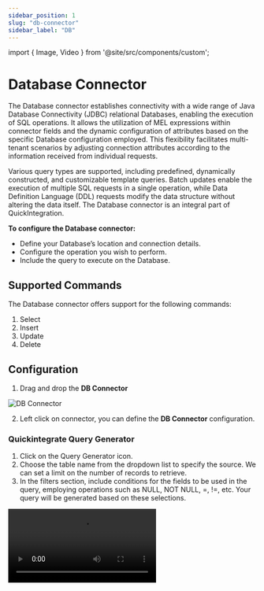 ```yaml
---
sidebar_position: 1
slug: "db-connector"
sidebar_label: "DB"
---
```


import { Image, Video } from '@site/src/components/custom';

# Database Connector

The Database connector establishes connectivity with a wide range of Java Database Connectivity (JDBC) relational Databases, enabling the execution of SQL operations. It allows the utilization of MEL expressions within connector fields and the dynamic configuration of attributes based on the specific Database configuration employed. This flexibility facilitates multi-tenant scenarios by adjusting connection attributes according to the information received from individual requests.

Various query types are supported, including predefined, dynamically constructed, and customizable template queries. Batch updates enable the execution of multiple SQL requests in a single operation, while Data Definition Language (DDL) requests modify the data structure without altering the data itself. The Database connector is an integral part of QuickIntegration.

**To configure the Database connector:**

- Define your Database’s location and connection details.
- Configure the operation you wish to perform.
- Include the query to execute on the Database.

## Supported Commands
The Database connector offers support for the following commands:

1. Select
2. Insert
3. Update
4. Delete

## Configuration
1. Drag and drop the **DB Connector**
<Image src="/img/Core Development/Connectors/DB/element.png" alt="DB Connector" />

2. Left click on connector, you can define the **DB Connector** configuration.

### Quickintegrate Query Generator
1. Click on the Query Generator icon.
2. Choose the table name from the dropdown list to specify the source. We can set a limit on the number of records to retrieve.
3. In the filters section, include conditions for the fields to be used in the query, employing operations such as NULL, NOT NULL, =, !=, etc. Your query will be generated based on these selections.

<Video src="/img/Core Development/Connectors/DB/autoQueryGen.mp4" type="video/mp4" />

<table>
    <thead>
        <tr>
            <th>Fields</th>
            <th>Description</th>
            <th>Example</th>
        </tr>
    </thead>
    <tbody>
        <tr>
            <td>Table Name</td>
            <td>DataBase Table Name</td>
            <td>Customers</td>
        </tr>
        <tr>
            <td>Your Generated Query is</td>
            <td>DataBase Query</td>
            <td>SELECT * FROM customers WHERE city =:city</td>
        </tr>
        <tr>
            <td>Filters (Fields)</td>
            <td>Particular field where DB will Operate</td>
            <td>city</td>
        </tr>
        <tr>
            <td>Filters (Operation)</td>
            <td>Operations like NULL, NOT NULL, =, !=, etc</td>
            <td>=</td>
        </tr>
    </tbody>
</table>

### Read Operation

1. Get multiple row(s)
<Image cls="border mb-2" src="/img/Core Development/Connectors/DB/multipleRows.png" alt="Multiple rows configuration" />

<table>
    <thead>
        <tr>
            <th>Fields</th>
            <th>Description</th>
            <th>Example</th>
        </tr>
    </thead>
    <tbody>
        <tr>
            <td>DB Operation</td>
            <td>Read/Write</td>
            <td>Read</td>
        </tr>
        <tr>
            <td>Datasource Name</td>
            <td>Datasource Name which is configured in connection properties.
                <a href="/Core Development/Property Config/Connection Properties/jdbc-properties" target="_blank"> Please refer the link for instructions on creating the datasource name</a></td>
            <td>classicmodels</td>
        </tr>
        <tr>
            <td>Return Row(s)</td>
            <td>Single/Multiple</td>
            <td>Multiple</td>
        </tr>
        <tr>
            <td>Output Variable</td>
            <td>Stores output of connections operations</td>
            <td>MultiCustomers</td>
        </tr>
        <tr>
            <td>Query</td>
            <td>DataBase Query</td>
            <td>SELECT * FROM customers WHERE city =:city</td>
        </tr>
        <tr>
            <td>Gradle dependencies</td>
            <td>Database driver dependencies which are configured in connection properties.
                <a href="/Core Development/Property Config/Connection Properties" target="_blank"> Please refer the link for instructions on creating the datasource name</a></td>
            <td>com.mysql:mysql-connector-j:9.0.0</td>
        </tr>
    </tbody>
</table>

1. Get single row
<Image cls="border" src="/img/Core Development/Connectors/DB/singleRow.png" alt="Single row configuration" />

### Write Operation

When we need to modify records in the database, we can choose the **Write** option from the DB Operations menu. 

#### 1. Normal Insert

The following shows a insert operation usage without checking:
- ***skipNull*** - Excludes `NULL` values.
- ***BULK*** - Performing a large number of data manipulation operations (insert, update, delete) in a single call

<Image cls="border" src="/img/Core Development/Connectors/DB/insertRow.png" />

#### 2. Skip Null

If *skipNull* is checked then it update the query on runtime and remove all the values from query for fields that contain `NULL` values.

:::note
    This works only in case of normal write operation and not in bulk. 
:::

#### 3. Bulk Delete

Let's explore how to compose a delete query.
1. Choose the query type as **Delete** from the dropdown list.
2. Check the bulk operation to delete multiple records using a single query
3. Specify the fields for the delete condition. 

<Image cls="border mb-2" src="/img/Core Development/Connectors/DB/bulkDelete.png" />

<table>
    <thead>
        <tr>
            <th>Fields</th>
            <th>Description</th>
            <th>Example</th>
        </tr>
    </thead>
    <tbody>
        <tr>
            <td>DB Operation</td>
            <td>Read/Write</td>
            <td>Write</td>
        </tr>
        <tr>
            <td>Datasource Name</td>
            <td>Datasource Name which is configured in connection properties.
                <a href="/Core Development/Property Config/Connection Properties/jdbc-properties" target="_blank"> Please refer the link for instructions on creating the datasource name</a></td>
            <td>classicmodels</td>
        </tr>
        <tr>
            <td>Query Type(s)</td>
            <td>Methods like INSERT, UPDATE, DELETE</td>
            <td>DELETE</td>
        </tr>
        <tr>
            <td>Output Variable</td>
            <td>Stores output of connections operations</td>
            <td>bulkDeleteO</td>
        </tr>
        <tr>
            <td>Parent</td>
            <td>Defined by Using $ key word</td>
            <td>$MultiCustomers</td>
        </tr>
        <tr>
            <td>Gradle dependencies</td>
            <td>Database driver dependencies which are configured in connection properties.
                <a href="/Core Development/Property Config/Connection Properties" target="_blank"> Please refer the link for instructions on creating the datasource name</a></td>
            <td>com.mysql:mysql-connector-j:9.0.0</td>
        </tr>
    </tbody>
</table>
